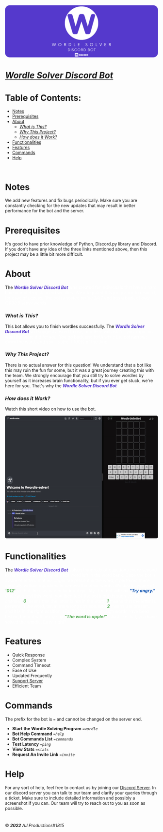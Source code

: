 <!-- Contents -->
<div align="center">
<br />
<img src="wordlesolverlogo.png" width="1000" height="auto" alt="Wordle Solver Logo" style="border-radius:15px 15px 15px 15px" />
</div>

# [***Wordle Solver Discord Bot***](https://discord.gg/4Dswf8Ac9y)


# Table of Contents:

- [Notes](#notes)
- [Prerequisites](#prerequisites)
- [About](#about)
    - [*What is This?*](#what-is-this)
    - [*Why This Project?*](#why-this-project)
    - [*How does it Work?*](#how-does-it-work)
- [Functionalities](#functionalities)
- [Features](#features)
- [Commands](#commands)
- [Help](#help)
  
<!-- About -->
<br />

# Notes

We add new features and fix bugs periodically. Make sure you are constantly checking for the new updates that may result in better performance for the bot and the server.

# Prerequisites

It's good to have prior knowledge of Python, Discord.py library and Discord. If you don't have any idea of the three links mentioned above, then this project may be a little bit more difficult.

# About

The <span style=color:#5539CC> ***Wordle Solver Discord Bot*** <span style="color:white"> was created for individuals that have a hard time completing standard wordles. We integrated this program into discord, for ease of access. The bot is hosted online 24/7 and has a bank of over *5,000 5-letter words*.

### *What is This?*

This bot allows you to finish wordles successfully. The <span style=color:#5539CC> ***Wordle Solver Discord Bot*** <span style="color:white"> will suggest a word to use, and then will ask for your input on what the word did for you. You go back and forth while the bot narrows down the word, and you'll solve it 100% of the time. 

### *Why This Project?*

There is no actual answer for this question! We understand that a bot like this may ruin the fun for some, but it was a great journey creating this with the team. We strongly encourage that you still try to solve wordles by yourself as it increases brain functionality, but if you ever get stuck, we're here for you. That's why the <span style=color:#5539CC> ***Wordle Solver Discord Bot*** <span style="color:white"> does what it does.

### *How does it Work?*

Watch this short video on how to use the bot.

<img src="wordle.gif" width="600" height="403" alt="Wordle Solver Logo" style="border-radius:5px 5px 5px 5px" />

# Functionalities

The <span style=color:#5539CC> ***Wordle Solver Discord Bot*** <span style="color:white"> solves hundreds of equations every second to narrow the possibility of each word left in the word bank. Once the bot is aware of letters that no longer are present in the word, it performs these carefully written equations to remove the other words. We use a system of <span style=color:#57ac57> ***'012'*** <span style="color:white"> so that the user can enter input quickly. The bot will say <span style=color:#004aad> ***"Try angry."*** <span style="color:white">. Once you test this word, you then feed the bot input through the same channel. <span style=color:#57ac57> ***0*** <span style="color:white"> means that the letter is not in the word, <span style=color:#57ac57> ***1*** <span style="color:white"> means that the letter is present in the word, but in the wrong position, and <span style=color:#57ac57> ***2*** <span style="color:white"> means it is present, and it is in the right position. (Ex. 00210) Once enough words have been tested, the bot will finally say <span style=color:#57ac57> ***"The word is apple!"*** <span style="color:white">. Just like that, you have solved the wordle. Easy, right?

# Features

- Quick Response
- Complex System
- Command Timeout
- Ease of Use
- Updated Frequently
- [Support Server](https://discord.gg/4Dswf8Ac9y)
- Efficient Team

# Commands

The prefix for the bot is ``=`` and cannot be changed on the server end. 

- **Start the Wordle Solving Program** *``=wordle``*
- **Bot Help Command** *``=help``*
- **Bot Commands List** *``=commands``*
- **Test Latency** *``=ping``*
- **View Stats** *``=stats``*
- **Request An Invite Link** *``=invite``*

# Help

For any sort of help, feel free to contact us by joining our [Discord Server](https://discord.gg/4Dswf8Ac9y). In our discord server you can talk to our team and clarify your queries through a ticket. Make sure to include detailed information and possibly a screenshot if you can. Our team will try to reach out to you as soon as possible.

# 

&copy; ***2022*** *AJ.Productions#1815*



